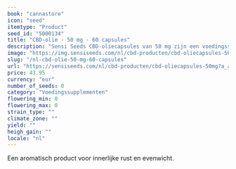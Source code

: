```yaml
---
book: "cannastore"
icon: "seed"
itemtype: "Product"
seed_id: "5000134"
title: "CBD-olie - 50 mg - 60 capsules"
description: "Sensi Seeds CBD-oliecapsules van 50 mg zijn een voedingssupplement met cannabidiol, een bestanddeel van de plant Cannabis sativa L. Zacht en effectief."
image: "https://img.sensiseeds.com/nl/cbd-producten/cbd-oliecapsules-50mg-image.png"
slug: "/nl-cbd-olie-50-mg-60-capsules"
url: "https://sensiseeds.com/nl/cbd-producten/cbd-oliecapsules-50mg?a_aid=cannastore"
price: 43.95
currency: "eur"
number_of_seeds: 0
category: "Voedingssupplementen"
flowering_min: 0
flowering_max: 0
strain_type: ""
climate_zone: ""
yield: ""
heigh_gain: ""
locale: "nl"
---
```

Een aromatisch product voor innerlijke rust en evenwicht.
